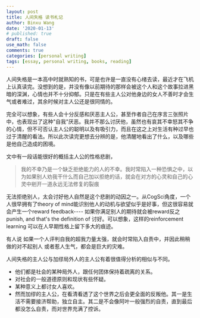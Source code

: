```yaml
---
layout: post
title: 人间失格 读书札记
author: Binxu Wang
date: '2020-01-13'
# published: true
draft: false
use_math: false
comments: true
categories: [personal writing]
tags: [essay, personal writing, books, reading]
---
```


人间失格是一本高中时就熟知的书，可是也许是一直没有心绪去读，最近才在飞机上认真读完。没想到的是，并没有像以前期待的那样会被这个人和这个故事拉进黑暗的深渊，心情也并不十分抑郁。只是在有些主人公对他身边的女人不善时才会生气或者难过，其余时候对主人公还是很同情的。

完全可以想象，有些人会十分反感和厌恶主人公，甚至作者自己在序言三张照片中，也表现出了这种"自我"厌恶。我并不那么讨厌他，虽然也有哀其不幸怒其不争的心情，但不可否认主人公的聪明以及有吸引力，而且在这之上对生活有种过早也过于清醒的看法。所以此次读完更想去分辨的是，他清醒地看出了什么，以及哪些是他自己造成的困境。


文中有一段话能很好的概括主人公的性格悲剧，

> 我的不幸乃是一个缺乏拒绝能力的人的不幸。我时常陷入一种恐惧之中，以为如果别人劝我干什么而自己加以拒绝的话，就会在对方的心灵和自己的心灵中剜开一道永远无法修复的裂痕

无法拒绝别人，太会讨好他人自然是这个悲剧的动因之一。从CogSci角度，一个人很早拥有了theory of mind能识别他人的动机与欲望似乎是好事，但这很容易就会产生一个reward feedback---- 如果你满足别人的期待就会被reward反之punish, and that's the definition of 讨好。可以想象，这样的reinforcement learning 可以在人早期性格上留下多大的痕迹。



有人说 如果一个人评判自我的超我力量太强，就会时常陷入自责中，并因此稍稍做的对不起别人 或者惹人生气，都会是巨大的灾难。


人间失格的主人公与加缪局外人的主人公有着很值得分析的相似与不同。

* 他们都是社会的某种局外人，跟任何团体保持着疏离的关系。
* 对社会的一般道德原则和现状有些怀疑。
* 某种意义上都讨女人喜欢。
* 然而加缪的主人公，在看清看透了这个世界之后会更全面的反叛他。其一是生活不需要接济帮助，独立自主。其二是不会像阿叶一般强烈的自责，直到最后都没怎么自责，而对世界充满了控诉。

